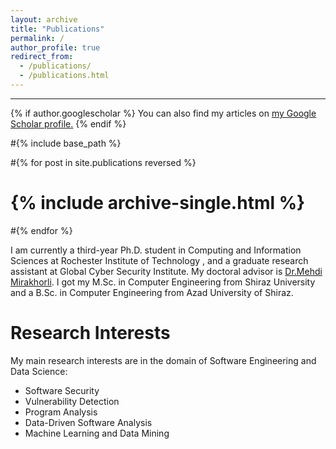 ```yaml
---
layout: archive
title: "Publications"
permalink: /
author_profile: true
redirect_from: 
  - /publications/
  - /publications.html
---
```

---
{% if author.googlescholar %}
  You can also find my articles on <u><a href="{{author.googlescholar}}">my Google Scholar profile</a>.</u>
{% endif %}

#{% include base_path %}

#{% for post in site.publications reversed %}
#  {% include archive-single.html %}
#{% endfor %}


I am currently a third-year Ph.D. student in Computing and Information Sciences at Rochester Institute of Technology , and a graduate research assistant at Global Cyber Security Institute. My doctoral advisor is [Dr.Mehdi Mirakhorli](https://www.se.rit.edu/~mehdi/). I got my M.Sc. in Computer Engineering from Shiraz University and a B.Sc. in Computer Engineering from Azad University of Shiraz.


Research Interests
======
My main research interests are in the domain of Software Engineering and Data Science:
* Software Security
* Vulnerability Detection
* Program Analysis 
* Data-Driven Software Analysis
* Machine Learning and Data Mining
